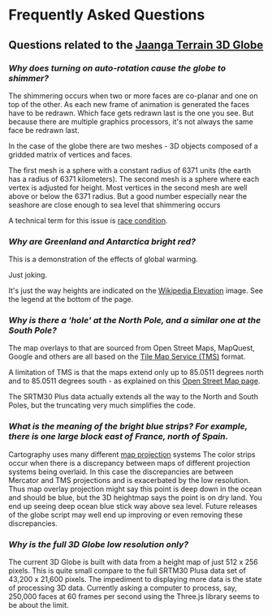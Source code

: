 Frequently Asked Questions
===

## Questions related to the [Jaanga Terrain 3D Globe]( http://jaanga.github.io/terrain-srtm30-plus-viewers/png-tms7-viewer-3d-globe-low/r3/png-tms7-viewer-3d-globe-low.html )

### _Why does turning on auto-rotation cause the globe to shimmer?_

The shimmering occurs when two or more faces are co-planar and one on top of the other. 
As each new frame of animation is generated the faces have to be redrawn.
Which face gets redrawn last is the one you see.
But because there are multiple graphics processors, it's not always the same face be redrawn last.

In the case of the globe there are two meshes - 3D objects composed of a gridded matrix of vertices and faces.

The first mesh is a sphere with a constant radius of 6371 units (the earth has a radius of 6371 kilometers).
The second mesh is a sphere where each vertex is adjusted for height. 
Most vertices in the second mesh are well above or below the 6371 radius.
But a good number especially near the seashore are close enough to sea level that shimmering occurs

A technical term for this issue is [race condition]( http://en.wikipedia.org/wiki/Race_condition ).


### _Why are Greenland and Antarctica bright red?_

This is a demonstration of the effects of global warming.

Just joking.

It's just the way heights are indicated on the [Wikipedia Elevation]( http://commons.wikimedia.org/wiki/File:Elevation.jpg ) image. 
See the legend at the bottom of the page.


### _Why is there a 'hole' at the North Pole, and a similar one at the South Pole?_

The map overlays to that are sourced from Open Street Maps, MapQuest, Google and others are all based on the [Tile Map Service (TMS)]( http://en.wikipedia.org/wiki/Tile_Map_Service ) format.

A limitation of TMS is that the maps extend only up to 85.0511 degrees north and to 85.0511 degrees south - as explained on this [Open Street Map page]( http://wiki.openstreetmap.org/wiki/Slippy_map_tilenames#X_and_Y ).

The SRTM30 Plus data actually extends all the way to the North and South Poles, but the truncating very much simplifies the code.
 

### _What is the meaning of the bright blue strips? For example, there is one large block east of France, north of Spain._

Cartography uses many different [map projection]( http://en.wikipedia.org/wiki/Map_projection ) systems
The color strips occur when there is a discrepancy between maps of different projection systems being overlaid. 
In this case the discrepancies are between Mercator and TMS projections and is exacerbated by the low resolution.
Thus map overlay projection might say this point is deep down in the ocean and should be blue, but the 3D heightmap says the point is on dry land.
You end up seeing deep ocean blue stick way above sea level.
Future releases of the globe script may well end up improving or even removing these discrepancies. 

### _Why is the full 3D Globe low resolution only?_ 

The current 3D Globe is built with data from a height map of just 512 x 256 pixels.
This is quite small compare to the full SRTM30 Plusa data set of 43,200 x 21,600 pixels.
The impediment to displaying more data is the state of processing 3D data.
Currently asking a computer to process, say, 250,000 faces at 60 frames per second using the Three.js library seems to be about the limit.

 


